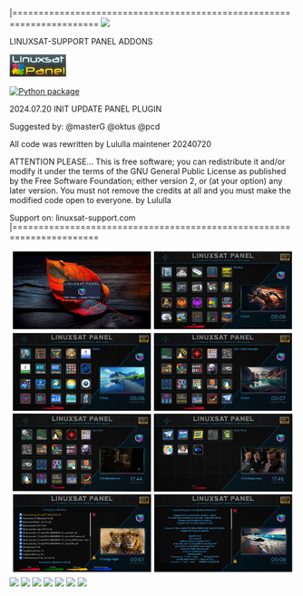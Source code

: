 |======================================================================
![](https://komarev.com/ghpvc/?username=Belfagor2005)

LINUXSAT-SUPPORT PANEL ADDONS

<img src="https://raw.githubusercontent.com/Belfagor2005/LinuxsatPanel/main/usr/lib/enigma2/python/Plugins/Extensions/LinuxsatPanel/LinuxsatPanel.png">

[![Python package](https://github.com/Belfagor2005/LinuxsatPanel/actions/workflows/pylint.yml/badge.svg)](https://github.com/Belfagor2005/LinuxsatPanel/actions/workflows/pylint.yml)

2024.07.20 INIT UPDATE PANEL PLUGIN

Suggested by:
@masterG
@oktus
@pcd

All code was rewritten 
by Lululla
maintener
20240720

ATTENTION PLEASE...
This is free software; you can redistribute it and/or modify it under
the terms of the GNU General Public License as published by the Free
Software Foundation; either version 2, or (at your option) any later
version.
You must not remove the credits at
all and you must make the modified
code open to everyone. by Lululla

Support on:
linuxsat-support.com
|======================================================================

<img src="https://raw.githubusercontent.com/Belfagor2005/LinuxsatPanel/main/screenshot/1.png">

<img src="https://raw.githubusercontent.com/Belfagor2005/LinuxsatPanel/main/screenshot/2.png">

<img src="https://raw.githubusercontent.com/Belfagor2005/LinuxsatPanel/main/screenshot/3.png">

<img src="https://raw.githubusercontent.com/Belfagor2005/LinuxsatPanel/main/screenshot/4.png">

<img src="https://raw.githubusercontent.com/Belfagor2005/LinuxsatPanel/main/screenshot/5.png">

<img src="https://raw.githubusercontent.com/Belfagor2005/LinuxsatPanel/main/screenshot/6.png">

<img src="https://raw.githubusercontent.com/Belfagor2005/LinuxsatPanel/main/screenshot/7.png">

<img src="https://raw.githubusercontent.com/Belfagor2005/LinuxsatPanel/main/screenshot/8.png">

